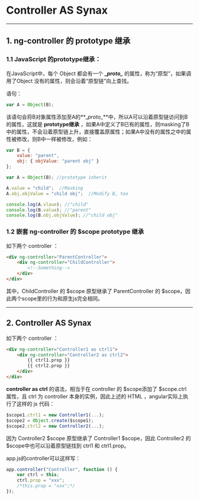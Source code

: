 #  Controller AS Synax

---

## 1. ng-controller 的 prototype 继承

### 1.1 JavaScript 的prototype继承：

在JavaScript中，每个 Object 都会有一个 **\__proto\__** 的属性，称为“原型”，如果调用了Object 没有的属性，则会沿着“原型链”向上查找。

语句：
```js
var A = Object(B);
```

该语句会将B对象属性添加至A的**\__proto\__**中，所以A可以沿着原型链访问到B的属性，这就是 **prototype继承** ，如果A中定义了B已有的属性，则masking了B中的属性，不会沿着原型链上升，直接覆盖原属性；如果A中没有的属性之中的属性被修改，则B中一样被修改，例如：
```js
var B = {
    value: "parent",
    obj: { objValue: "parent obj" }
};

var A = Object(B); //prototype inherit

A.value = "child";  //Masking
A.obj.objValue = "child obj";  //Modify B, too

console.log(A.vlaue); //"child"
console.log(B.value); //"parent"
console.log(B.obj.objValue); //"child obj"
```

### 1.2 嵌套 ng-controller 的 $scope prototype 继承

如下两个 controller ：
```html
<div ng-controller="ParentController">
    <div ng-controller="ChildController">
        <!--Something-->
    </div>
</div>
```

其中，ChildController 的 \$scope 原型继承了 ParentController 的 \$scope，因此两个scope里的行为和原生js完全相同。

---

## 2. Controller AS Synax

如下两个 controller ：

```html
<div ng-controller="Controller1 as ctrl1"> 
    <div ng-controller="Controller2 as ctrl2">
        {{ ctrl1.prop }}
        {{ ctrl2.prop }}
    </div>
</div>
```
**controller as ctrl** 的语法，相当于在 controller 的 \$scope添加了 \$scope.ctrl 属性，且 ctrl 为 controller 本身的实例，因此上述的 HTML ，angular实际上执行了这样的 js 代码：

```js
$scope1.ctrl1 = new Controller1(...);
$scope2 = Object.create($scope1);
$scope2.ctrl2 = new Controller2(...);
```

因为 Controller2 \$scope 原型继承了 Controller1 \$scope，因此 Controller2 的 \$scope中也可以沿着原型链找到 ctrl1 和 ctrl1.prop。

app.js的controller可以这样写：

```js
app.controller("Controller", function () {
    var ctrl = this;
    ctrl.prop = "xxx"; 
    /*this.prop = "xxx";*/
});

```

